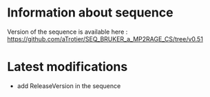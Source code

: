 # Information about sequence

Version of the sequence is available here :
https://github.com/aTrotier/SEQ_BRUKER_a_MP2RAGE_CS/tree/v0.51

# Latest modifications
- add ReleaseVersion in the sequence